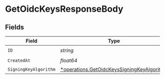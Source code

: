 # GetOidcKeysResponseBody


## Fields

| Field                                                                                                   | Type                                                                                                    | Required                                                                                                | Description                                                                                             |
| ------------------------------------------------------------------------------------------------------- | ------------------------------------------------------------------------------------------------------- | ------------------------------------------------------------------------------------------------------- | ------------------------------------------------------------------------------------------------------- |
| `ID`                                                                                                    | *string*                                                                                                | :heavy_check_mark:                                                                                      | N/A                                                                                                     |
| `CreatedAt`                                                                                             | *float64*                                                                                               | :heavy_check_mark:                                                                                      | N/A                                                                                                     |
| `SigningKeyAlgorithm`                                                                                   | [*operations.GetOidcKeysSigningKeyAlgorithm](../../models/operations/getoidckeyssigningkeyalgorithm.md) | :heavy_minus_sign:                                                                                      | N/A                                                                                                     |